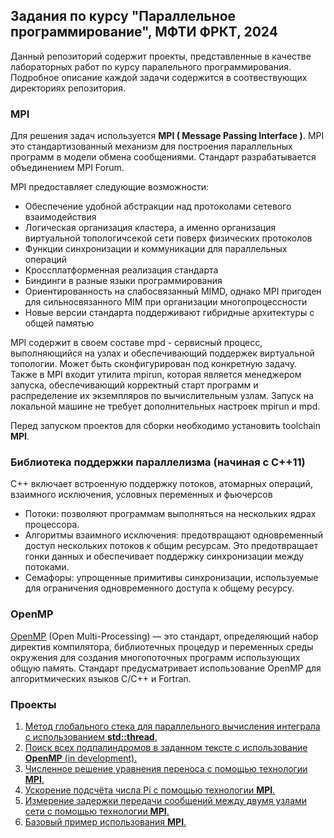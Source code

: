 ## Задания по курсу "Параллельное программирование", МФТИ ФРКТ, 2024

Данный репозиторий содержит проекты, представленные в качестве лабораторных работ по курсу паралельного программирования. Подробное описание каждой задачи содержится в соотвествующих директориях репозитория. 

### MPI
Для решения задач используется **MPI ( Message Passing Interface )**. MPI это стандартизованный механизм для построения параллельных программ в модели обмена сообщениями. Стандарт разрабатывается объединением MPI Forum.

MPI предоставляет следующие возможности: 
- Обеспечение удобной абстракции над протоколами сетевого взаимодействия
- Логическая организация кластера, а именно организация виртуальной топологичсекой сети поверх физических протоколов
- Функции синхронизации и коммуникации для параллельных операций
- Кроссплатформенная реализация стандарта
- Биндинги в разные языки программирования
- Ориентированность на слабосвязанный MIMD, однако MPI пригоден для сильносвязанного MIM при организации многопроцессности
- Новые версии стандарта поддерживают гибридные архитектуры с общей памятью

MPI содержит в своем составе mpd - сервисный процесс, выполняющийся на узлах и обеспечивающий поддержек виртуальной топологии. Может быть сконфигурирован под конкретную задачу. Также в MPI входит утилита mpirun, которая является менеджером запуска, обеспечивающий корректный старт программ и распределение их экземпляров по вычислительным узлам. Запуск на локальной машине не требует дополнительных настроек mpirun и mpd.

Перед запуском проектов для сборки необходимо установить toolchain **MPI**. 

### Библиотека поддержки параллелизма (начиная с C++11)
C++ включает встроенную поддержку потоков, атомарных операций, взаимного исключения, условных переменных и фьючерсов
- Потоки: позволяют программам выполняться на нескольких ядрах процессора.
- Алгоритмы взаимного исключения: предотвращают одновременный доступ нескольких потоков к общим ресурсам. Это предотвращает гонки данных и обеспечивает поддержку синхронизации между потоками.
- Семафоры: упрощенныe примитивы синхронизации, используемыe для ограничения одновременного доступа к общему ресурсу.

### OpenMP
[OpenMP](https://www.openmp.org) (Open Multi-Processing) — это стандарт, определяющий набор директив компилятора, библиотечных процедур и переменных среды окружения для создания многопоточных программ использующих общую память. Стандарт предусматривает использование OpenMP для алгоритмических языков C/C++ и Fortran.

### Проекты
1. [Метод глобального стека для параллельного вычисления интеграла с использованием **std::thread**.](https://github.com/RustamSubkhankulov/parprog/tree/main/global_stack)
2. [Поиск всех подпалиндромов в заданном тексте с использование **OpenMP** (in development).](https://github.com/RustamSubkhankulov/parprog/tree/main/subpalindromes)
3. [Численное решение уравнения переноса с помощью технологии **MPI**.](https://github.com/RustamSubkhankulov/parprog/tree/main/transfer_equation)
4. [Ускорение подсчёта числа Pi с помощью технологии **MPI**.](https://github.com/RustamSubkhankulov/parprog/tree/main/pi_estimation)
5. [Измерение задержки передачи сообщений между двумя узлами сети с помощью технологии **MPI**.](https://github.com/RustamSubkhankulov/parprog/tree/main/comm_delay)
6. [Базовый пример использования **MPI**.](https://github.com/RustamSubkhankulov/parprog/tree/main/basic)
